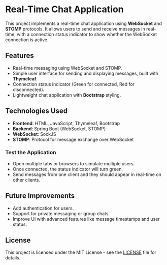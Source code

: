 # Real-Time Chat Application

This project implements a real-time chat application using **WebSocket** and **STOMP** protocols. It allows users to send and receive messages in real-time, with a connection status indicator to show whether the WebSocket connection is active.

## Features

- Real-time messaging using WebSocket and STOMP.
- Simple user interface for sending and displaying messages, built with **Thymeleaf**.
- Connection status indicator (Green for connected, Red for disconnected).
- Lightweight chat application with **Bootstrap** styling.

## Technologies Used

- **Frontend**: HTML, JavaScript, Thymeleaf, Bootstrap
- **Backend**: Spring Boot (WebSocket, STOMP)
- **WebSocket**: SockJS
- **STOMP**: Protocol for message exchange over WebSocket


### Test the Application

- Open multiple tabs or browsers to simulate multiple users.
- Once connected, the status indicator will turn green.
- Send messages from one client and they should appear in real-time on other clients.

## Future Improvements

- Add authentication for users.
- Support for private messaging or group chats.
- Improve UI with advanced features like message timestamps and user status.

## License

This project is licensed under the MIT License - see the [LICENSE](LICENSE) file for details.
